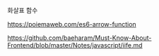 화살표 함수

https://poiemaweb.com/es6-arrow-function

https://github.com/baeharam/Must-Know-About-Frontend/blob/master/Notes/javascript/iife.md

